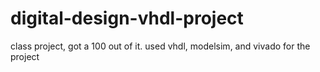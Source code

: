 # digital-design-vhdl-project
class project, got a 100 out of it. used vhdl, modelsim, and vivado for the project
